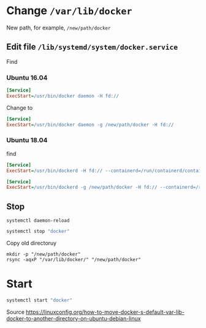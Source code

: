 # Change `/var/lib/docker`

New path, for example, `/new/path/docker`

## Edit file `/lib/systemd/system/docker.service`
Find

### Ubuntu 16.04
```ini
[Service]
ExecStart=/usr/bin/docker daemon -H fd://
```

Change to
```ini
[Service]
ExecStart=/usr/bin/docker daemon -g /new/path/docker -H fd://
```

### Ubuntu 18.04

find
```ini
[Service]
ExecStart=/usr/bin/dockerd -H fd:// --containerd=/run/containerd/containerd.sock
```


```ini
[Service]
ExecStart=/usr/bin/dockerd -g /new/path/docker -H fd:// --containerd=/run/containerd/containerd.sock
```

## Stop

```
systemctl daemon-reload
```

```sh
systemctl stop "docker"
```



Copy old directoruy
```
mkdir -p "/new/path/docker"
rsync -aqxP "/var/lib/docker/" "/new/path/docker"
```

# Start
```sh
systemctl start "docker"
```


Source https://linuxconfig.org/how-to-move-docker-s-default-var-lib-docker-to-another-directory-on-ubuntu-debian-linux
